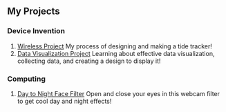 ## My Projects


### Device Invention
1. [Wireless Project](https://acorea2541.github.io/Wireless-Project/)
My process of designing and making a tide tracker!
2. [Data Visualization Project](https://acorea2541.github.io/dataviz/)
Learning about effective data visualization, collecting data, and creating a design to display it!

### Computing
1. [Day to Night Face Filter](https://acorea2541.github.io/daytonight/)
Open and close your eyes in this webcam filter to get cool day and night effects!
